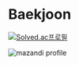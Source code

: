 # Baekjoon

[![Solved.ac프로필](http://mazassumnida.wtf/api/generate_badge?boj=imin94)](https://solved.ac/imin94)

![mazandi profile](http://mazandi.herokuapp.com/api?handle=imin94&theme=warm)
